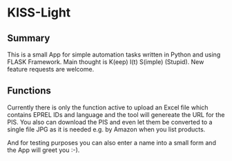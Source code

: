 # KISS-Light

## Summary
This is a small App for simple automation tasks written in Python and using FLASK Framework. Main thought is K(eep) I(t) S(imple) (Stupid). New feature requests are welcome.

## Functions
Currently there is only the function active to upload an Excel file which contains EPREL IDs and language and the tool will genereate the URL for the PIS. You also can download the PIS and even let them be converted to a single file JPG as it is needed e.g. by Amazon when you list products.

And for testing purposes you can also enter a name into a small form and the App will greet you :-).
